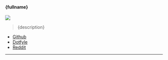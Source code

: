 #### {fullname}

![]({image})

> {description}

- [Github]({githubUrl})
- [Dotfyle]({dotfyleUrl})
- [Reddit]()

---
